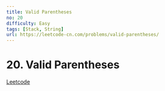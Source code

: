 ```yaml
---
title: Valid Parentheses
no: 20
difficulty: Easy
tags: [Stack, String]
url: https://leetcode-cn.com/problems/valid-parentheses/
---
```


# 20. Valid Parentheses

[Leetcode](https://leetcode-cn.com/problems/valid-parentheses/)

